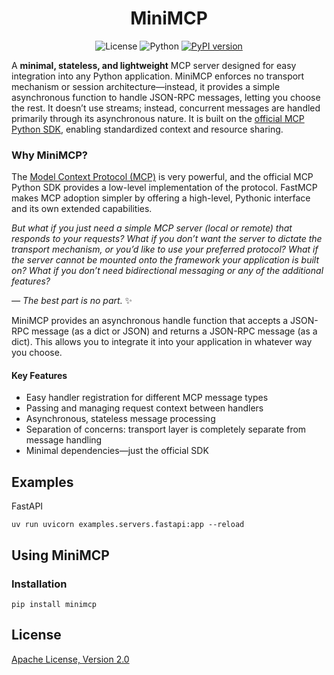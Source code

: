 <div align="center">

<!-- omit in toc -->
# MiniMCP

![License](https://img.shields.io/badge/License-Apache%202.0-blue.svg)
![Python](https://img.shields.io/badge/python-3.10%2B-blue)
[![PyPI version](https://img.shields.io/pypi/v/minimcp.svg)](https://pypi.org/project/minimcp/)
</div>

A **minimal, stateless, and lightweight** MCP server designed for easy integration into any Python application. MiniMCP enforces no transport mechanism or session architecture—instead, it provides a simple asynchronous function to handle JSON-RPC messages, letting you choose the rest. It doesn’t use streams; instead, concurrent messages are handled primarily through its asynchronous nature. It is built on the [official MCP Python SDK](https://github.com/modelcontextprotocol/python-sdk), enabling standardized context and resource sharing.

### Why MiniMCP?

The [Model Context Protocol (MCP)](https://modelcontextprotocol.io/) is very powerful, and the official MCP Python SDK provides a low-level implementation of the protocol. FastMCP makes MCP adoption simpler by offering a high-level, Pythonic interface and its own extended capabilities.

_But what if you just need a simple MCP server (local or remote) that responds to your requests? What if you don’t want the server to dictate the transport mechanism, or you’d like to use your preferred protocol? What if the server cannot be mounted onto the framework your application is built on? What if you don’t need bidirectional messaging or any of the additional features?_

_— The best part is no part._ ✨

MiniMCP provides an asynchronous handle function that accepts a JSON-RPC message (as a dict or JSON) and returns a JSON-RPC message (as a dict). This allows you to integrate it into your application in whatever way you choose.

#### Key Features
- Easy handler registration for different MCP message types
- Passing and managing request context between handlers
- Asynchronous, stateless message processing
- Separation of concerns: transport layer is completely separate from message handling
- Minimal dependencies—just the official SDK

## Examples
FastAPI
```
uv run uvicorn examples.servers.fastapi:app --reload
```

## Using MiniMCP

### Installation

```
pip install minimcp
```

## License
[Apache License, Version 2.0](./LICENSE)
